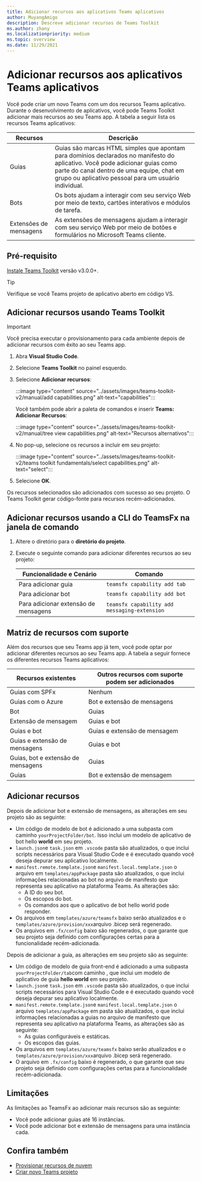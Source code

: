 ```yaml
---
title: Adicionar recursos aos aplicativos Teams aplicativos
author: MuyangAmigo
description: Descreve adicionar recursos de Teams Toolkit
ms.author: zhany
ms.localizationpriority: medium
ms.topic: overview
ms.date: 11/29/2021
---
```


# <a name="add-capabilities-to-your-teams-apps"></a>Adicionar recursos aos aplicativos Teams aplicativos

Você pode criar um novo Teams com um dos recursos Teams aplicativo. Durante o desenvolvimento de aplicativos, você pode Teams Toolkit adicionar mais recursos ao seu Teams app. A tabela a seguir lista os recursos Teams aplicativos:

|**Recursos**|**Descrição**|
|--------|-------------|
| Guias |  Guias são marcas HTML simples que apontam para domínios declarados no manifesto do aplicativo. Você pode adicionar guias como parte do canal dentro de uma equipe, chat em grupo ou aplicativo pessoal para um usuário individual.|
| Bots |  Os bots ajudam a interagir com seu serviço Web por meio de texto, cartões interativos e módulos de tarefa.|
| Extensões de mensagens | As extensões de mensagens ajudam a interagir com seu serviço Web por meio de botões e formulários no Microsoft Teams cliente.|

## <a name="prerequisite"></a>Pré-requisito

[Instale Teams Toolkit](https://marketplace.visualstudio.com/items?itemName=TeamsDevApp.ms-teams-vscode-extension) versão v3.0.0+.

> [!TIP]
> Verifique se você Teams projeto de aplicativo aberto em código VS.

## <a name="add-capabilities-using-teams-toolkit"></a>Adicionar recursos usando Teams Toolkit

> [!IMPORTANT]
> Você precisa executar o provisionamento para cada ambiente depois de adicionar recursos com êxito ao seu Teams app.

1. Abra **Visual Studio Code**.
1. Selecione **Teams Toolkit** no painel esquerdo.
1. Selecione **Adicionar recursos**:

    :::image type="content" source="../assets/images/teams-toolkit-v2/manual/add capabilities.png" alt-text="capabilities":::

   Você também pode abrir a paleta de comandos e inserir **Teams: Adicionar Recursos**: 
      
    :::image type="content" source="../assets/images/teams-toolkit-v2/manual/tree view capabilities.png" alt-text="Recursos alternativos":::

1. No pop-up, selecione os recursos a incluir em seu projeto:

    :::image type="content" source="../assets/images/teams-toolkit-v2/teams toolkit fundamentals/select capabilities.png" alt-text="select":::

1. Selecione **OK**.

Os recursos selecionados são adicionados com sucesso ao seu projeto. O Teams Toolkit gerar código-fonte para recursos recém-adicionados.

## <a name="add-capabilities-using-teamsfx-cli-in-command-window"></a>Adicionar recursos usando a CLI do TeamsFx na janela de comando

1. Altere o diretório para o **diretório do projeto**.
1. Execute o seguinte comando para adicionar diferentes recursos ao seu projeto:

   |Funcionalidade e Cenário| Comando|
   |-----------------------|----------|
   |Para adicionar guia|`teamsfx capability add tab`|
   |Para adicionar bot|`teamsfx capability add bot`|
   |Para adicionar extensão de mensagens|`teamsfx capability add messaging-extension`|

## <a name="supported-capabilities-matrix"></a>Matriz de recursos com suporte

Além dos recursos que seu Teams app já tem, você pode optar por adicionar diferentes recursos ao seu Teams app. A tabela a seguir fornece os diferentes recursos Teams aplicativos: 

|Recursos existentes|Outros recursos com suporte podem ser adicionados|
|--------------------|--------------------|
|Guias com SPFx|Nenhum|
|Guias com o Azure|Bot e extensão de mensagens|
|Bot|Guias|
|Extensão de mensagem|Guias e bot|
|Guias e bot|Guias e extensão de mensagem|
|Guias e extensão de mensagens|Guias e bot|
|Guias, bot e extensão de mensagens|Guias|
|Guias |Bot e extensão de mensagem|

## <a name="add-capabilities"></a>Adicionar recursos

Depois de adicionar bot e extensão de mensagens, as alterações em seu projeto são as seguinte:

- Um código de modelo de bot é adicionado a uma subpasta com caminho `yourProjectFolder/bot`. Isso inclui um modelo de aplicativo de bot hello **world** em seu projeto.
- `launch.json`e `task.json` em `.vscode` pasta são atualizados, o que inclui scripts necessários para Visual Studio Code e é executado quando você deseja depurar seu aplicativo localmente. 
- `manifest.remote.template.json`e `manifest.local.template.json` o arquivo em `templates/appPackage` pasta são atualizados, o que inclui informações relacionadas ao bot no arquivo de manifesto que representa seu aplicativo na plataforma Teams. As alterações são:
  - A ID do seu bot.
  - Os escopos do bot.
  - Os comandos aos que o aplicativo de bot hello world pode responder.
- Os arquivos em `templates/azure/teamsfx` baixo serão atualizados e o `templates/azure/provision/xxx`arquivo .bicep será regenerado.
- Os arquivos em `.fx/config` baixo são regenerados, o que garante que seu projeto seja definido com configurações certas para a funcionalidade recém-adicionada.

Depois de adicionar a guia, as alterações em seu projeto são as seguinte:

- Um código de modelo de guia front-end é adicionado a uma subpasta `yourProjectFolder/tab`com caminho , que inclui um modelo de aplicativo de guia **hello world** em seu projeto.
- `launch.json`e `task.json` em `.vscode` pasta são atualizados, o que inclui scripts necessários para Visual Studio Code e é executado quando você deseja depurar seu aplicativo localmente. 
- `manifest.remote.template.json`e `manifest.local.template.json` o arquivo `templates/appPackage` em pasta são atualizados, o que inclui informações relacionadas a guias no arquivo de manifesto que representa seu aplicativo na plataforma Teams, as alterações são as seguinte:
  - As guias configuráveis e estáticas.
  - Os escopos das guias.
- Os arquivos em `templates/azure/teamsfx` baixo serão atualizados e o `templates/azure/provision/xxx`arquivo .bicep será regenerado.
- O arquivo em `.fx/config` baixo é regenerado, o que garante que seu projeto seja definido com configurações certas para a funcionalidade recém-adicionada.

## <a name="limitations"></a>Limitações

As limitações ao TeamsFx ao adicionar mais recursos são as seguinte:

* Você pode adicionar guias até 16 instâncias.
* Você pode adicionar bot e extensão de mensagens para uma instância cada.

## <a name="see-also"></a>Confira também

* [Provisionar recursos de nuvem](provision.md)
* [Criar novo Teams projeto](create-new-project.md)
